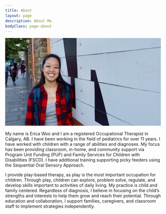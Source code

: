 ```yaml
---
title: About
layout: page
description: About Me
bodyClass: page-about
---
```


![Occupational Therapy Services](/images/about-erica.jpg)

My name is Erica Woo and I am a registered Occupational Therapist in Calgary, AB. I have been working in the field of pediatrics for over 11 years. I have worked with children with a range of abilities and diagnoses. My focus has been providing classroom, in-home, and community support via Program Unit Funding (PUF) and Family Services for Children with Disabilities (FSCD). I have additional training supporting picky feeders using the Sequential Oral Sensory Approach.

I provide play-based therapy, as play is the most important occupation for children. Through play, children can explore, problem solve, regulate, and develop skills important to activities of daily living. My practice is child and family centered. Regardless of diagnosis, I believe in focusing on the child’s strengths and interests to help them grow and reach their potential. Through education and collaboration, I support families, caregivers, and classroom staff to implement strategies independently.
